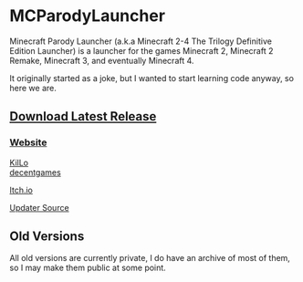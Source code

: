 # MCParodyLauncher

Minecraft Parody Launcher (a.k.a Minecraft 2-4 The Trilogy Definitive Edition Launcher) is a launcher for the games Minecraft 2, Minecraft 2 Remake, Minecraft 3, and eventually Minecraft 4.  
  
It originally started as a joke, but I wanted to start learning code anyway, so here we are.  
  
## [Download Latest Release](https://github.com/KilLo445/MCParodyLauncher/releases/download/main/MinecraftParodyLauncher.zip)  
  
### [Website](https://killoofficial.wixsite.com/decentgames/launcher)
  
[KilLo](https://killoofficial.wixsite.com/main)  
[decentgames](https://killoofficial.wixsite.com/decentgames)  
  
[Itch.io](https://decentgamestudio.itch.io/mc)  

[Updater Source](https://github.com/KilLo445/MCParodyLauncher-Updater)  
  
## Old Versions  
All old versions are currently private, I do have an archive of most of them, so I may make them public at some point.
